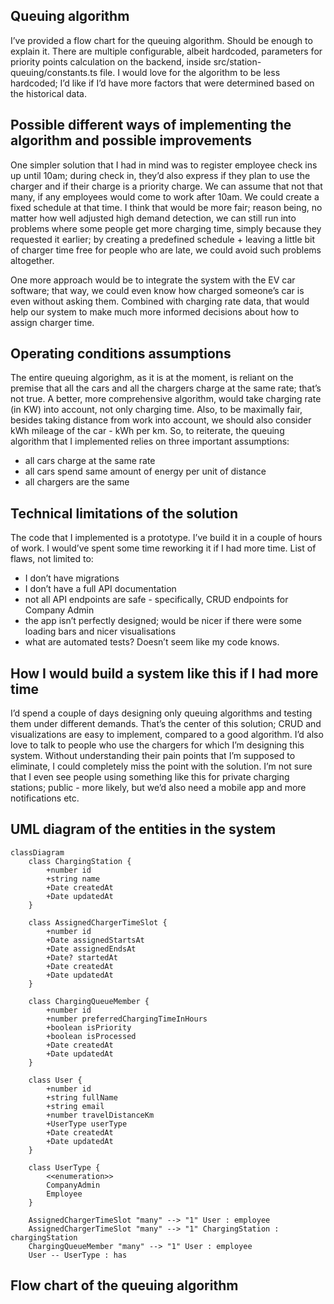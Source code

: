 ## Queuing algorithm

I’ve provided a flow chart for the queuing algorithm.
Should be enough to explain it.
There are multiple configurable, albeit hardcoded, parameters for priority points calculation on the backend, inside src/station-queuing/constants.ts file.
I would love for the algorithm to be less hardcoded; I’d like if I’d have more factors that were determined based on the historical data.


## Possible different ways of implementing the algorithm and possible improvements

One simpler solution that I had in mind was to register employee check ins up until 10am;
during check in, they’d also express if they plan to use the charger and if their charge is a priority charge.
We can assume that not that many, if any employees would come to work after 10am.
We could create a fixed schedule at that time.
I think that would be more fair; reason being, no matter how well adjusted high demand detection, we can still run into problems where some people get more charging time,
simply because they requested it earlier; by creating a predefined schedule + leaving a little bit of charger time free for people who are late, we could avoid such problems altogether.

One more approach would be to integrate the system with the EV car software; that way, we could even know how charged someone’s car is even without asking them.
Combined with charging rate data, that would help our system to make much more informed decisions about how to assign charger time.

## Operating conditions assumptions

The entire queuing algorighm, as it is at the moment, is reliant on the premise that all the cars and all the chargers charge at the same rate; that’s not true. 
A better, more comprehensive algorithm, would take charging rate (in KW) into account, not only charging time.
Also, to be maximally fair, besides taking distance from work into account, we should also consider kWh mileage of the car - kWh per km.
So, to reiterate, the queuing algorithm that I implemented relies on three important assumptions:
- all cars charge at the same rate
- all cars spend same amount of energy per unit of distance
- all chargers are the same

## Technical limitations of the solution

The code that I implemented is a prototype.
I’ve build it in a couple of hours of work.
I would’ve spent some time reworking it if I had more time.
List of flaws, not limited to:
- I don’t have migrations
- I don’t have a full API documentation
- not all API endpoints are safe - specifically, CRUD endpoints for Company Admin
- the app isn’t perfectly designed; would be nicer if there were some loading bars and nicer visualisations
- what are automated tests? Doesn’t seem like my code knows.


## How I would build a system like this if I had more time

I’d spend a couple of days designing only queuing algorithms and testing them under different demands.
That’s the center of this solution; CRUD and visualizations are easy to implement, compared to a good algorithm.
I’d also love to talk to people who use the chargers for which I’m designing this system.
Without understanding their pain points that I’m supposed to eliminate, I could completely miss the point with the solution.
I’m not sure that I even see people using something like this for private charging stations; public - more likely, but we’d also need a mobile app and more notifications etc.

## UML diagram of the entities in the system
```mermaid
classDiagram
    class ChargingStation {
        +number id
        +string name
        +Date createdAt
        +Date updatedAt
    }

    class AssignedChargerTimeSlot {
        +number id
        +Date assignedStartsAt
        +Date assignedEndsAt
        +Date? startedAt
        +Date createdAt
        +Date updatedAt
    }

    class ChargingQueueMember {
        +number id
        +number preferredChargingTimeInHours
        +boolean isPriority
        +boolean isProcessed
        +Date createdAt
        +Date updatedAt
    }

    class User {
        +number id
        +string fullName
        +string email
        +number travelDistanceKm
        +UserType userType
        +Date createdAt
        +Date updatedAt
    }

    class UserType {
        <<enumeration>>
        CompanyAdmin
        Employee
    }

    AssignedChargerTimeSlot "many" --> "1" User : employee
    AssignedChargerTimeSlot "many" --> "1" ChargingStation : chargingStation
    ChargingQueueMember "many" --> "1" User : employee
    User -- UserType : has
```

## Flow chart of the queuing algorithm

```mermaid

```
